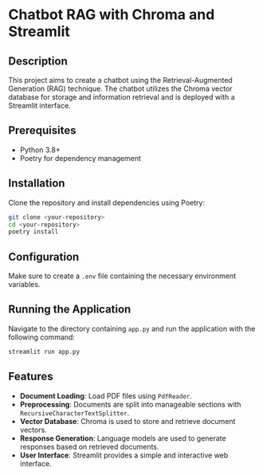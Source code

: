 # Chatbot RAG with Chroma and Streamlit

## Description
This project aims to create a chatbot using the Retrieval-Augmented Generation (RAG) technique. The chatbot utilizes the Chroma vector database for storage and information retrieval and is deployed with a Streamlit interface.

## Prerequisites
- Python 3.8+
- Poetry for dependency management

## Installation
Clone the repository and install dependencies using Poetry:

```bash
git clone <your-repository>
cd <your-repository>
poetry install
```

## Configuration
Make sure to create a `.env` file containing the necessary environment variables.

## Running the Application
Navigate to the directory containing `app.py` and run the application with the following command:

```bash
streamlit run app.py
```

## Features
- **Document Loading**: Load PDF files using `PdfReader`.
- **Preprocessing**: Documents are split into manageable sections with `RecursiveCharacterTextSplitter`.
- **Vector Database**: Chroma is used to store and retrieve document vectors.
- **Response Generation**: Language models are used to generate responses based on retrieved documents.
- **User Interface**: Streamlit provides a simple and interactive web interface.

